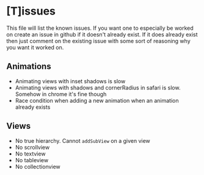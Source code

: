 # [T]issues

This file will list the known issues. If you want one to especially be worked on create an issue in github if it doesn't already exist. If it does already exist then just comment on the existing issue with some sort of reasoning why you want it worked on.

## Animations

- Animating views with inset shadows is slow
- Animating views with shadows and cornerRadius in safari is slow. Somehow in chrome it's fine though
- Race condition when adding a new animation when an animation already exists

## Views

- No true hierarchy. Cannot `addSubView` on a given view
- No scrollview
- No textview
- No tableview
- No collectionview

